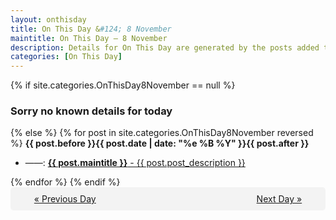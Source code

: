 ```yaml
---
layout: onthisday
title: On This Day &#124; 8 November
maintitle: On This Day — 8 November
description: Details for On This Day are generated by the posts added to the website so the content is subject to changes/updates over time.
categories: [On This Day]
---
```


{% if site.categories.OnThisDay8November == null %}
<h3>Sorry no known details for today</h3>
{% else %}
{% for post in site.categories.OnThisDay8November reversed %}
<strong>{{ post.before }}{{ post.date | date: "%e %B %Y" }}{{ post.after }}</strong>
<ul>
<li> ——: <a class="{{ post.class }}" href="{{ post.url }}"><strong>{{ post.maintitle }}</strong> - {{ post.post_description }}</a></li>
</ul>
{% endfor %}
{% endif %}
<br />
<div style="background-color: #f3f3f3; padding: 10px; border-radius: 5px; text-align: center; display: flex; justify-content: space-evenly;">
<a href="/onthisday/11/11-07">« Previous Day</a>
<span style="visibility:hidden;">[ Visit Leap Year February 29 ]</span>
<a href="/onthisday/11/11-09">Next Day »</a>
</div>
